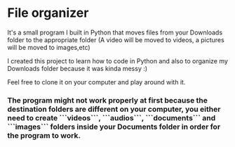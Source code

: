 <h1>File organizer</h1>

It's a small program I built in Python that moves files from your Downloads folder to the appropriate folder (A video will be moved to videos, a pictures will be moved to images,etc)

I created this project to learn how to code in Python and also to organize my Downloads folder because it was kinda messy :)

Feel free to clone it on your computer and play around with it.

<h3> <b> The program might not work properly at first because the destination folders are different on your computer, you either need to create ```videos```, ```audios```, ```documents``` and ```images``` folders inside your Documents folder in order for the program to work. </b> </h3>
